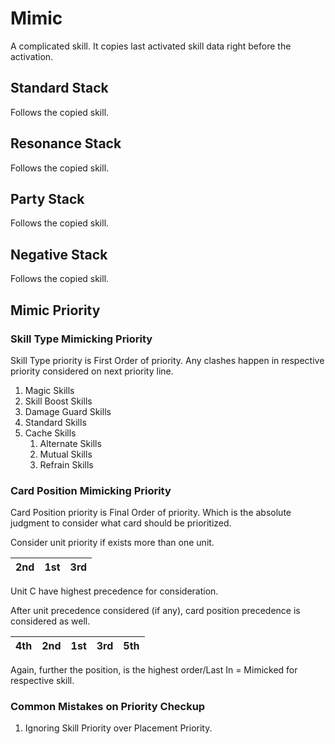 # Mimic

A complicated skill. It copies last activated skill data right before the activation.

## Standard Stack

Follows the copied skill.

## Resonance Stack

Follows the copied skill.

## Party Stack

Follows the copied skill.

## Negative Stack

Follows the copied skill.

## Mimic Priority

### Skill Type Mimicking Priority

Skill Type priority is First Order of priority. Any clashes happen in respective priority considered on next priority line.

1. Magic Skills
2. Skill Boost Skills
3. Damage Guard Skills
4. Standard Skills
5. Cache Skills
    1. Alternate Skills
    2. Mutual Skills
    3. Refrain Skills

### Card Position Mimicking Priority

Card Position priority is Final Order of priority. Which is the absolute judgment to consider what card should be prioritized.

Consider unit priority if exists more than one unit.

| 2nd | 1st | 3rd |
|---|---|---|

Unit C have highest precedence for consideration.

After unit precedence considered (if any), card position precedence is considered as well.

| 4th | 2nd | 1st | 3rd | 5th |
|---|---|---|---|---|

Again, further the position, is the highest order/Last In = Mimicked for respective skill.

### Common Mistakes on Priority Checkup

1. Ignoring Skill Priority over Placement Priority.
